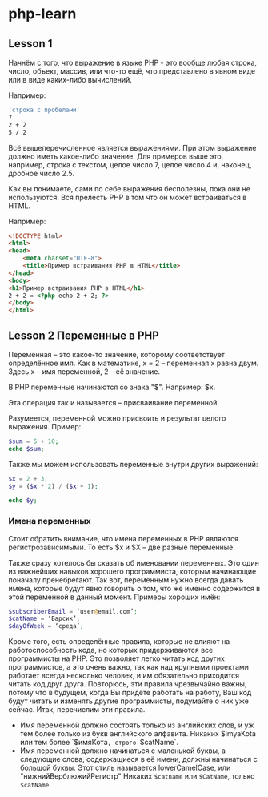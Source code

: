 # php-learn
## Lesson 1
Начнём с того, что выражение в языке PHP - это вообще любая строка, число, объект, массив, или что-то ещё, что представлено в явном виде или в виде каких-либо вычислений.

Например:

```bash
'строка с пробелами'
7
2 + 2
5 / 2
```
Всё вышеперечисленное является выражениями. При этом выражение должно иметь какое-либо значение. Для примеров выше это, например, строка с текстом, целое число 7, целое число 4 и, наконец, дробное число 2.5.

Как вы понимаете, сами по себе выражения бесполезны, пока они не используются. Вся прелесть PHP в том что он может встраиваться в HTML.

Например:

```html
<!DOCTYPE html>
<html>
<head>
    <meta charset="UTF-8">
    <title>Пример встраивания PHP в HTML</title>
</head>
<body>
<h1>Пример встраивания PHP в HTML</h1>
2 + 2 = <?php echo 2 + 2; ?>
</body>
</html>
```
## Lesson 2 Переменные в PHP
Переменная – это какое-то значение, которому соответствует определённое имя.
Как в математике, x = 2 – переменная x равна двум. Здесь x – имя переменной, 2 – её значение.

В PHP переменные начинаются со знака "$".
Например: $x.

Эта операция так и называется – присваивание переменной.

Разумеется, переменной можно присвоить и результат целого выражения. Пример:

```php
$sum = 5 + 10;
echo $sum;
```

Также мы можем использовать переменные внутри других выражений:

```php
$x = 2 + 3;
$y = ($x * 2) / ($x + 1);

echo $y;
```

### Имена переменных
Стоит обратить внимание, что имена переменных в PHP являются регистрозависимыми. То есть $x и $X – две разные переменные.

Также сразу хотелось бы сказать об именовании переменных. Это один из важнейших навыков хорошего программиста, которым начинающие поначалу пренебрегают. Так вот, переменным нужно всегда давать имена, которые будут явно говорить о том, что же именно содержится в этой переменной в данный момент. Примеры хороших имён:

```php
$subscriberEmail = ‘user@email.com’;
$catName = ‘Барсик’;
$dayOfWeek = ‘среда’;

```
Кроме того, есть определённые правила, которые не влияют на работоспособность кода, но которых придерживаются все программисты на PHP. Это позволяет легко читать код других программистов, а это очень важно, так как над крупными проектами работает всегда несколько человек, и им обязательно приходится читать код друг друга. Повторюсь, эти правила чрезвычайно важны, потому что в будущем, когда Вы придёте работать на работу, Ваш код будут читать и изменять другие программисты, подумайте о них уже сейчас. Итак, перечислим эти правила.

- Имя переменной должно состоять только из английских слов, и уж тем более только из букв английского алфавита.
  Никаких $imyaKota или тем более `$имяКота`, строго `$catName`.
- Имя переменной должно начинаться с маленькой буквы, а следующие слова, содержащиеся в её имени, должны начинаться с большой буквы. Этот стиль называется lowerCamelCase, или "нижнийВерблюжийРегистр"
  Никаких `$catname` или `$CatName`, только `$catName`.